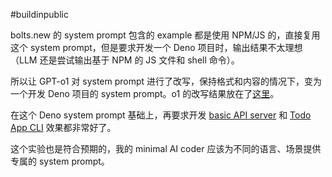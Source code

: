 #buildinpublic

bolts.new 的 system prompt 包含的 example 都是使用 NPM/JS 的，直接复用这个 system prompt，但是要求开发一个 Deno 项目时，输出结果不太理想（LLM 还是尝试输出基于 NPM 的 JS 文件和 shell 命令）。

所以让 GPT-o1 对 system prompt 进行了改写，保持格式和内容的情况下，变为一个开发 Deno 项目的 system prompt。o1 的改写结果放在了[这里](https://github.com/Yuyz0112/minimal-ai-coder/blob/main/learn-from-bolts-new/deno-project-system-prompt.md)。

在这个 Deno system prompt 基础上，再要求开发 [basic API server](https://github.com/Yuyz0112/minimal-ai-coder/blob/main/learn-from-bolts-new/main-deno-project.ts#L12) 和 [Todo App CLI](https://github.com/Yuyz0112/minimal-ai-coder/blob/main/learn-from-bolts-new/main-deno-project.ts#L33) 效果都非常好了。

这个实验也是符合预期的，我的 minimal AI coder 应该为不同的语言、场景提供专属的 system prompt。
